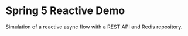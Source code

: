 # Spring 5 Reactive Demo
Simulation of a reactive async flow with a REST API and Redis repository.



